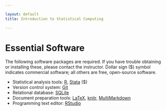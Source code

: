 ```yaml
---

layout: default
title: Introduction to Statistical Computing

---
```


# Essential Software

The following software packages are required. If you have trouble
obtaining or installing these, please contact the instructor. Dollar
sign ($) symbol indicates commercial software; all others are free,
open-source software.

-   Statistical analysis tools: [R](http://cran.r-project.org),
    [Stata](http://www.stata.com) ($)
-   Version control system: [Git](http://git-scm.com/)
-   Relational database: [SQLite](http://sqlite.org)
-   Document preparation tools: [LaTeX](http://www.latex-project.org/), [knitr](http://yihui.name/knitr/), [MultiMarkdown](http://fletcherpenney.net/multimarkdown/)
-   Programming text editor: [RStudio](http://www.rstudio.com/)
